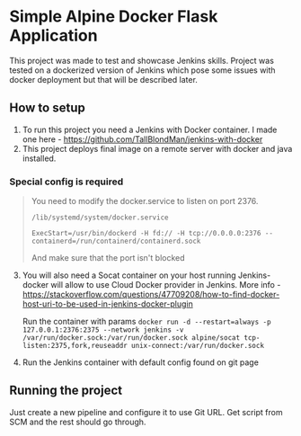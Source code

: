 # Simple Alpine Docker Flask Application

This project was made to test and showcase Jenkins skills.
Project was tested on a dockerized version of Jenkins which pose some issues with docker deployment but that will be described later.


## How to setup

1. To run this project you need a Jenkins with Docker container.
   I made one here - https://github.com/TallBlondMan/jenkins-with-docker
2. This project deploys final image on a remote server with docker and java installed.

 ### Special config is required 
   >
   > You need to modify the docker.service to listen on port 2376. 
   >
   >    `/lib/systemd/system/docker.service`
   >
   >    `ExecStart=/usr/bin/dockerd -H fd:// -H tcp://0.0.0.0:2376 --containerd=/run/containerd/containerd.sock`
   >
   > And make sure that the port isn't blocked

3. You will also need a Socat container on your host running Jenkins-docker will allow to use Cloud Docker provider in Jenkins.
   More info - https://stackoverflow.com/questions/47709208/how-to-find-docker-host-uri-to-be-used-in-jenkins-docker-plugin 

   Run the container with params
   `docker run -d --restart=always -p 127.0.0.1:2376:2375 --network jenkins -v /var/run/docker.sock:/var/run/docker.sock alpine/socat tcp-listen:2375,fork,reuseaddr unix-connect:/var/run/docker.sock`

4. Run the Jenkins container with default config found on git page

## Running the project

Just create a new pipeline and configure it to use Git URL.
Get script from SCM and the rest should go through.
